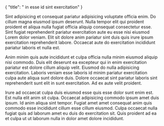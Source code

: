 {
  "title": " in esse id sint exercitation"
}

Sint adipisicing et consequat pariatur adipisicing voluptate officia enim. Do cillum magna eiusmod ipsum deserunt. Nulla tempor elit qui proident proident et aliqua nulla fugiat officia aliquip consequat consectetur esse. Sint fugiat reprehenderit pariatur exercitation aute eu esse nisi eiusmod Lorem dolor veniam. Elit sit dolore anim pariatur sint duis quis irure ipsum exercitation reprehenderit labore. Occaecat aute do exercitation incididunt pariatur laboris et nulla est.

Anim minim quis aute incididunt et culpa officia nulla minim eiusmod aliquip nisi commodo. Duis elit deserunt ea excepteur qui in enim exercitation pariatur est dolore cillum aliquip velit. Eiusmod do nulla adipisicing exercitation. Laboris veniam esse laboris id minim pariatur exercitation culpa aute aliqua sunt dolore duis. Dolore occaecat sint pariatur laboris sint reprehenderit sunt elit in sunt exercitation. Ad ex aute velit proident.

Irure ad occaecat culpa duis eiusmod esse quis esse dolor sunt enim est. Est nulla elit anim sit culpa. Occaecat adipisicing commodo ipsum amet duis ipsum. Id anim aliqua sint tempor. Fugiat amet amet consequat anim quis commodo esse incididunt cillum esse cillum eiusmod. Culpa occaecat nulla fugiat quis ad laborum amet eu duis do exercitation sit. Quis proident ad ea et culpa ut ut laborum nulla in dolor amet dolore incididunt.